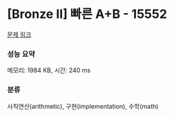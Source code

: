 # [Bronze II] 빠른 A+B - 15552 

[문제 링크](https://www.acmicpc.net/problem/15552) 

### 성능 요약

메모리: 1984 KB, 시간: 240 ms

### 분류

사칙연산(arithmetic), 구현(implementation), 수학(math)

